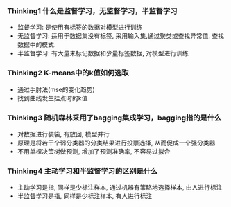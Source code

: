 ### Thinking1	什么是监督学习，无监督学习，半监督学习
- 监督学习: 是使用有标签的数据对模型进行训练
- 无监督学习: 适用于数据集没有标签, 采用输入集,通过聚类或查找异常值, 查找数据中的模式.
- 半监督学习: 有大量未标记数据和少量标签数据, 对模型进行训练

### Thinking2	K-means中的k值如何选取
- 通过手肘法(mse的变化趋势)
- 找到曲线发生挂点时的k值


### Thinking3	随机森林采用了bagging集成学习，bagging指的是什么
- 对数据进行装袋, 有放回, 模型并行
- 原理是将若干个弱分类器的分类结果进行投票选择, 从而促成一个强分类器
- 不用单棵决策树做预测, 增加了预测准确率, 不容易过拟合

### Thinking4	主动学习和半监督学习的区别是什么
- 主动学习是指, 同样是少标注样本, 通过机器有策略地选择样本, 由人进行标注
- 半监督学习是指, 同样是少标注样本, 有人进行标注
